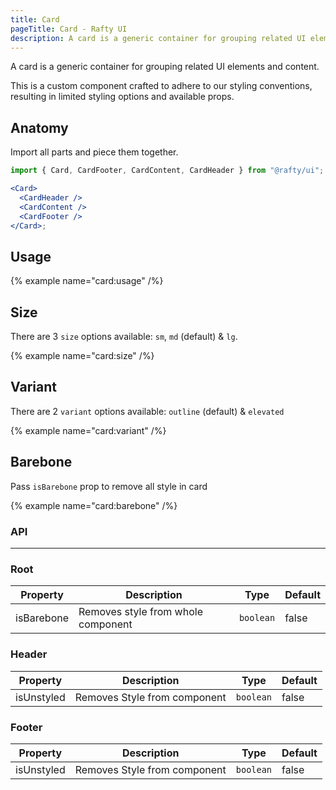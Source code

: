 ```yaml
---
title: Card
pageTitle: Card - Rafty UI
description: A card is a generic container for grouping related UI elements and content.
---
```


A card is a generic container for grouping related UI elements and content.

This is a custom component crafted to adhere to our styling conventions, resulting in limited styling options and available props.

## Anatomy

Import all parts and piece them together.

```jsx
import { Card, CardFooter, CardContent, CardHeader } from "@rafty/ui";

<Card>
  <CardHeader />
  <CardContent />
  <CardFooter />
</Card>;
```

## Usage

{% example name="card:usage" /%}

## Size

There are 3 `size` options available: `sm`, `md` (default) & `lg`.

{% example name="card:size" /%}

## Variant

There are 2 `variant` options available: `outline` (default) & `elevated`

{% example name="card:variant" /%}

## Barebone

Pass `isBarebone` prop to remove all style in card

{% example name="card:barebone" /%}

### API

---

### Root

| Property   | Description                        | Type      | Default |
| ---------- | ---------------------------------- | --------- | ------- |
| isBarebone | Removes style from whole component | `boolean` | false   |

### Header

| Property   | Description                  | Type      | Default |
| ---------- | ---------------------------- | --------- | ------- |
| isUnstyled | Removes Style from component | `boolean` | false   |

### Footer

| Property   | Description                  | Type      | Default |
| ---------- | ---------------------------- | --------- | ------- |
| isUnstyled | Removes Style from component | `boolean` | false   |
